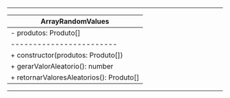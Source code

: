 ________________________
|       ArrayRandomValues     |
|------------------------|
| - produtos: Produto[]     |
|------------------------|
| + constructor(produtos: Produto[]) |
| + gerarValorAleatorio(): number |
| + retornarValoresAleatorios(): Produto[] |
-------------------------
